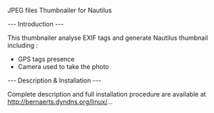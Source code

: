 JPEG files Thumbnailer for Nautilus

--- Introduction ---

This thumbnailer analyse EXIF tags and generate Nautilus thumbnail including :
  * GPS tags presence
  * Camera used to take the photo

--- Description & Installation ---

Complete description and full installation procedure are available at http://bernaerts.dyndns.org/linux/...
